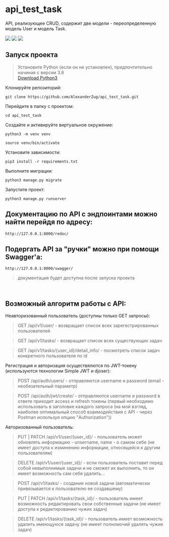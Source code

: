 # api_test_task

API, реализующее CRUD, содержит две модели - переопределенную модель User и модель Task.


![](https://img.shields.io/badge/Python-3776AB?style=for-the-badge&logo=python&logoColor=white)
![](https://img.shields.io/badge/django%20rest-ff1709?style=for-the-badge&logo=django&logoColor=white)
![](https://img.shields.io/badge/Django-092E20?style=for-the-badge&logo=django&logoColor=green)

## Запуск проекта

> Установите Python (если он не установлен), предпочтительно начиная с версии 3.8 <br>
> [Download Python3](https://www.python.org/downloads/release/python-3910/)

Клонируйте репозиторий:
```
git clone https://github.com/AlexanderZug/api_test_task.git
```
Перейдите в папку с проектом:
```
cd api_test_task
```
Создайте и активируйте виртуальное окружение:
```
python3 -m venv venv
```
```
source venv/bin/activate
```
Установите зависимости:
```
pip3 install -r requirements.txt
```
Выполните миграции:
```
python3 manage.py migrate
```
Запустите проект:
```
python3 manage.py runserver
```

## Документацию по API с эндпоинтами можно найти перейдя по адресу:
```
http://127.0.0.1:8000/redoc/
```
## Подергать API за "ручки" можно при помощи Swagger'a:
```
http://127.0.0.1:8000/swagger/
```

> документация будет доступна после запуска проекта
<br>

## Возможный алгоритм работы с API:

Неавторизованный пользователь (доступны только GET запросы):

> GET /api/v1/user/ - возвращает список всех зарегестрированных пользователей

> GET /api/v1/tasks/ - возвращает список всех существующих задач

> GET /api/v1/tasks/{user_id}/detail_info/ - посмотреть список задач конкретного пользователя по id

Регистрация и авторизация осуществялются по JWT-токену (используются технологии Simple JWT и djoser):

> POST /api/auth/users/ - отправляются username и password (email - необязательный параметр)

> POST /api/auth/jwt/create/ - отправляются username и password в ответе приходит access и refresh токены 
(первый необходимо использовать в заголовке каждого запроса (на мой взгляд, наиболее оптимальный способ взаимодействия с API - 
через Postman используя опцию "Authorization"))

Авторизованный пользователь:

> PUT | PATCH /api/v1/user/{user_id}/ - пользователь может обновлять информацию - unsername, name - о самом себе 
(не имеет доступа к изминению информации, относящейся к другим пользователям)

> DELETE /api/v1/user/{user_id}/ - если пользователь поставит перед собой невыполнимые задачи и не сможет их выполнить,
то он имеет возможность сам себя удалить...

> POST /api/v1/tasks/ - создание новой задачи (автоматически привязывается к пользователю ее создавшему)

> PUT | PATCH /api/v1/tasks/{task_id}/ - пользователь имеет возможность редактировать свои собственные задачи 
(не имеет доступа к редактированию чужих задач)

> DELETE /api/v1/tasks/{task_id}/ - пользователь имеет возможность удалить имеющуюся задачу (не имеет полномочий удалять чужие задач)
